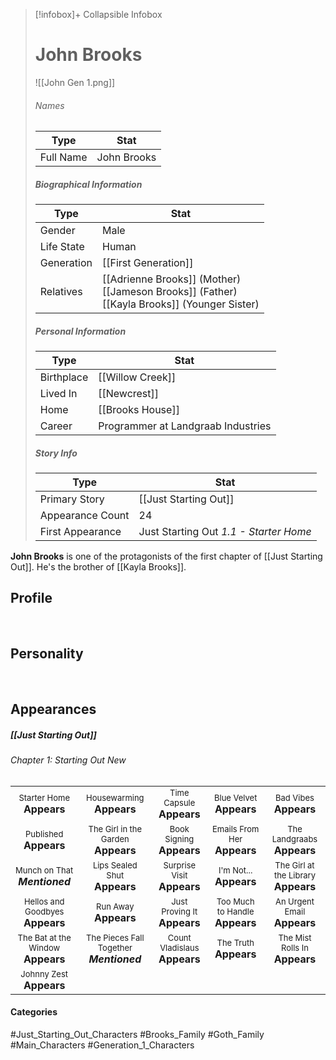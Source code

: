 > [!infobox]+ Collapsible Infobox
> # John Brooks
> ![[John Gen 1.png]] 
> ###### Names 
> | Type | Stat | 
> | ---- | ---- | 
> | Full Name | John Brooks | 
>
> ##### Biographical Information
> | Type | Stat | 
> | ---- | ---- | 
> | Gender | Male | 
> | Life State | Human |
> | Generation | [[First Generation]] |
> | Relatives | [[Adrienne Brooks]] (Mother)<br>[[Jameson Brooks]] (Father)<br>[[Kayla Brooks]] (Younger Sister)
> 
> ##### Personal Information
> | Type | Stat | 
> | ---- | ---- | 
> | Birthplace |[[Willow Creek]]| 
> | Lived In |[[Newcrest]]| 
> | Home |[[Brooks House]]| 
> | Career | Programmer at Landgraab Industries | 
> 
> ##### Story Info
> | Type | Stat | 
> | ---- | ---- | 
> | Primary Story | [[Just Starting Out]] | 
> | Appearance Count | 24 | 
> | First Appearance | Just Starting Out *1.1 - Starter Home*

**John Brooks** is one of the protagonists of the first chapter of [[Just Starting Out]]. He's the brother of [[Kayla Brooks]].

## Profile

<br style="clear:both; margin: 0; padding: 0" />

## Personality

<br style="clear:both; margin: 0; padding: 0" />

## Appearances
##### [[Just Starting Out]]
###### Chapter 1: Starting Out New
|                                                                       |                                                                         |                                                                     |                                                                        |                                                                          |
| --------------------------------------------------------------------- | ----------------------------------------------------------------------- | ------------------------------------------------------------------- | ---------------------------------------------------------------------- | ------------------------------------------------------------------------ |
| <center><font size=2>Starter Home<br><font size=3>**Appears** | <center><font size=2>Housewarming<br><font size=3>**Appears** | <center><font size=2>Time Capsule<br><font size=3>**Appears** | <center><font size=2>Blue Velvet<br><font size=3>**Appears** | <center><font size=2>Bad Vibes<br><font size=3>**Appears**|
| <center><font size=2>Published<br><font size=3>**Appears**| <center><font size=2>The Girl in the Garden<br><font size=3>**Appears** | <center><font size=2>Book Signing<br><font size=3>**Appears** | <center><font size=2>Emails From Her<br><font size=3>**Appears** | <center><font size=2>The Landgraabs<br><font size=3>**Appears** |
| <center><font size=2>Munch on That<br><font size=3>***Mentioned*** | <center><font size=2>Lips Sealed Shut<br><font size=3>**Appears** | <center><font size=2>Surprise Visit<br><font size=3>**Appears** | <center><font size=2>I'm Not...<br><font size=3>**Appears** | <center><font size=2>The Girl at the Library<br><font size=3>**Appears** |
| <center><font size=2>Hellos and Goodbyes<br><font size=3>**Appears** | <center><font size=2>Run Away<br><font size=3>**Appears** | <center><font size=2>Just Proving It<br><font size=3>**Appears** | <center><font size=2>Too Much to Handle<br><font size=3>**Appears** | <center><font size=2>An Urgent Email<br><font size=3>**Appears** |
| <center><font size=2>The Bat at the Window<br><font size=3>**Appears**| <center><font size=2>The Pieces Fall Together<br><font size=3>***Mentioned*** | <center><font size=2>Count Vladislaus<br><font size=3>**Appears** | <center><font size=2>The Truth<br><font size=3>**Appears** | <center><font size=2>The Mist Rolls In<br><font size=3>**Appears** |
| <center><font size=2>Johnny Zest<br><font size=3>**Appears** |

#### Categories
#Just_Starting_Out_Characters #Brooks_Family #Goth_Family #Main_Characters #Generation_1_Characters